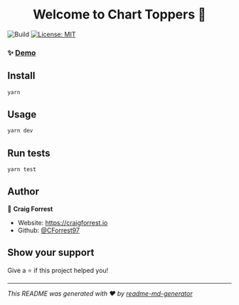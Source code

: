 <h1 align="center">Welcome to Chart Toppers 👋</h1>
<p>
  <img alt="Build" src="https://travis-ci.com/synthesists/chart-toppers-site.svg?branch=main" />
  <a href="#" target="_blank">
    <img alt="License: MIT" src="https://img.shields.io/badge/License-MIT-yellow.svg" />
  </a>
</p>

### ✨ [Demo](https://chart-toppers.craigforrest.io)

## Install

```sh
yarn
```

## Usage

```sh
yarn dev
```

## Run tests

```sh
yarn test
```

## Author

👤 **Craig Forrest**

* Website: <https://craigforrest.io>
* Github: [@CForrest97](https://github.com/CForrest97)

## Show your support

Give a ⭐️ if this project helped you!

***
_This README was generated with ❤️ by [readme-md-generator](https://github.com/kefranabg/readme-md-generator)_